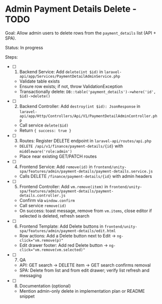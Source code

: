 # Admin Payment Details Delete - TODO

Goal: Allow admin users to delete rows from the `payment_details` list (API + SPA).

Status: In progress

Steps:
- [ ] 1) Backend Service: Add `delete(int $id)` in `laravel-api/app/Services/PaymentDetailAdminService.php`
  - Validate table exists
  - Ensure row exists; if not, throw ValidationException
  - Transactionally delete: `DB::table('payment_details')->where('id', $id)->delete()`

- [ ] 2) Backend Controller: Add `destroy(int $id): JsonResponse` in `laravel-api/app/Http/Controllers/Api/V1/PaymentDetailAdminController.php`
  - Call service `delete($id)`
  - Return `{ success: true }`

- [ ] 3) Routes: Register DELETE endpoint in `laravel-api/routes/api.php`
  - `DELETE /api/v1/finance/payment-details/{id}` with `middleware('role:admin')`
  - Place near existing GET/PATCH routes

- [ ] 4) Frontend Service: Add `remove(id)` in `frontend/unity-spa/features/admin/payment-details/payment-details.service.js`
  - Calls DELETE `/finance/payment-details/{id}` with admin headers

- [ ] 5) Frontend Controller: Add `vm.remove(item)` in `frontend/unity-spa/features/admin/payment-details/payment-details.controller.js`
  - Confirm via `window.confirm`
  - Call service `remove(id)`
  - On success: toast message, remove from `vm.items`, close editor if selected is deleted, refresh search

- [ ] 6) Frontend Template: Add Delete buttons in `frontend/unity-spa/features/admin/payment-details/edit.html`
  - Row actions: Add a Delete button next to Edit → `ng-click="vm.remove(p)"`
  - Edit drawer footer: Add red Delete button → `ng-click="vm.remove(vm.selected)"`

- [ ] 7) QA
  - API: GET search → DELETE item → GET search confirms removal
  - SPA: Delete from list and from edit drawer; verify list refresh and messaging

- [ ] 8) Documentation (optional)
  - Mention admin-only delete in implementation plan or README snippet
